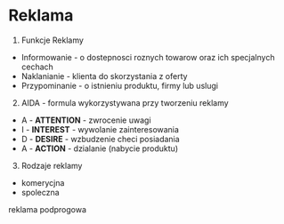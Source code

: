 # Reklama

1. Funkcje Reklamy

- Informowanie - o dostepnosci roznych towarow oraz ich specjalnych cechach
- Naklanianie - klienta do skorzystania z oferty
- Przypominanie - o istnieniu produktu, firmy lub uslugi

2. AIDA - formula wykorzystywana przy tworzeniu reklamy

- A - **ATTENTION** - zwrocenie uwagi
- I - **INTEREST**  - wywolanie zainteresowania
- D - **DESIRE**    - wzbudzenie checi posiadania
- A - **ACTION**    - dzialanie (nabycie produktu)

3. Rodzaje reklamy

- komerycjna
- spoleczna

reklama podprogowa
